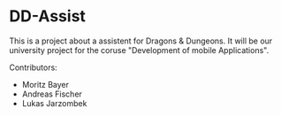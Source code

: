 # DD-Assist

This is a project about a assistent for Dragons & Dungeons. It will be our university project for the coruse "Development of mobile Applications".

Contributors:
- Moritz Bayer
- Andreas Fischer
- Lukas Jarzombek
